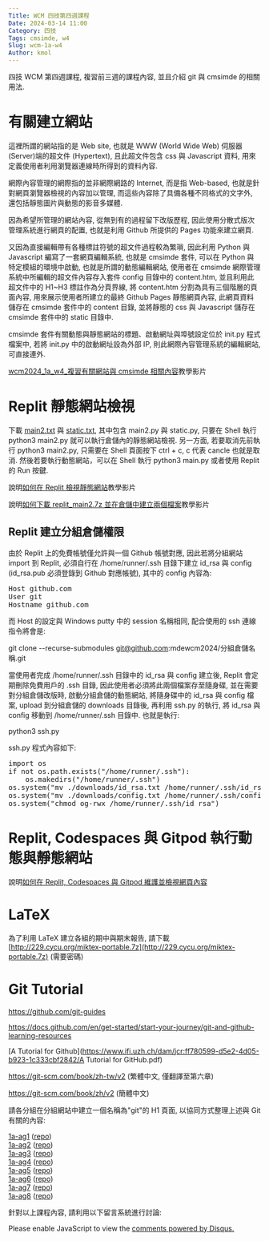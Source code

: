```yaml
---
Title: WCM 四技第四週課程
Date: 2024-03-14 11:00
Category: 四技
Tags: cmsimde, w4
Slug: wcm-1a-w4
Author: kmol
---
```


四技 WCM 第四週課程, 複習前三週的課程內容, 並且介紹 git 與 cmsimde 的相關用法.

<!-- PELICAN_END_SUMMARY -->

# 有關建立網站
這裡所謂的網站指的是 Web site, 也就是 WWW (World Wide Web) 伺服器 (Server)端的超文件 (Hypertext), 且此超文件包含 css 與 Javascript 資料, 用來定義使用者利用瀏覽器連線時所得到的資料內容.

網際內容管理的網際指的並非網際網路的 Internet, 而是指 Web-based, 也就是針對網頁瀏覽器檢視的內容加以管理, 而這些內容除了具備各種不同格式的文字外, 還包括靜態圖片與動態的影音多媒體.

因為希望所管理的網站內容, 從無到有的過程留下改版歷程, 因此使用分散式版次管理系統進行網頁的配置, 也就是利用 Github 所提供的 Pages 功能來建立網頁.

又因為直接編輯帶有各種標註符號的超文件過程較為繁瑣, 因此利用 Python 與 Javascript 編寫了一套網頁編輯系統, 也就是 cmsimde 套件, 可以在 Python 與特定模組的環境中啟動, 也就是所謂的動態編輯網站, 使用者在 cmsimde 網際管理系統中所編輯的超文件內容存入套件 config 目錄中的 content.htm, 並且利用此超文件中的 H1~H3 標註作為分頁界線, 將 content.htm 分割為具有三個階層的頁面內容, 用來展示使用者所建立的最終 Github Pages 靜態網頁內容, 此網頁資料儲存在 cmsimde 套件中的 content 目錄, 並將靜態的 css 與 Javascript 儲存在 cmsimde 套件中的 static 目錄中.

cmsimde 套件有關動態與靜態網站的標題、啟動網址與埠號設定位於 init.py 程式檔案中, 若將 init.py 中的啟動網址設為外部 IP, 則此網際內容管理系統的編輯網站, 可直接連外.

[wcm2024_1a_w4_複習有關網站與 cmsimde 相關內容]教學影片

[wcm2024_1a_w4_複習有關網站與 cmsimde 相關內容]: https://nfuedu-my.sharepoint.com/:v:/g/personal/yen_nfu_edu_tw/EX1Dck3V_qlFjUk9FFZQyAwBlWqZGwSJ1BQBc0FLt9J21g?nav=eyJyZWZlcnJhbEluZm8iOnsicmVmZXJyYWxBcHAiOiJPbmVEcml2ZUZvckJ1c2luZXNzIiwicmVmZXJyYWxBcHBQbGF0Zm9ybSI6IldlYiIsInJlZmVycmFsTW9kZSI6InZpZXciLCJyZWZlcnJhbFZpZXciOiJNeUZpbGVzTGlua0NvcHkifX0&e=QCTY0r

# Replit 靜態網站檢視
下載 [main2.txt](https://mde.tw/wcm2024/downloads/main2.txt) 與 [static.txt](https://mde.tw/wcm2024/downloads/static.txt), 其中包含 main2.py 與 static.py, 只要在 Shell 執行 python3 main2.py 就可以執行倉儲內的靜態網站檢視. 另一方面, 若要取消先前執行 python3 main2.py, 只需要在 Shell 頁面按下 ctrl + c, c 代表 cancle 也就是取消. 然後若要執行動態網站，可以在 Shell 執行 python3 main.py 或者使用 Replit 的 Run 按鍵. 

說明[如何在 Replit 檢視靜態網站]教學影片

說明[如何下載 replit_main2.7z 並在倉儲中建立兩個檔案]教學影片

[如何在 Replit 檢視靜態網站]: https://nfuedu-my.sharepoint.com/:v:/g/personal/yen_nfu_edu_tw/ERnjR87AyRpCnxB2Md2BWKAB7UyHg1FbBl0lDn8MFS19Cg?nav=eyJyZWZlcnJhbEluZm8iOnsicmVmZXJyYWxBcHAiOiJPbmVEcml2ZUZvckJ1c2luZXNzIiwicmVmZXJyYWxBcHBQbGF0Zm9ybSI6IldlYiIsInJlZmVycmFsTW9kZSI6InZpZXciLCJyZWZlcnJhbFZpZXciOiJNeUZpbGVzTGlua0NvcHkifX0&e=z4WWL6

[如何下載 replit_main2.7z 並在倉儲中建立兩個檔案]: https://nfuedu-my.sharepoint.com/:v:/g/personal/yen_nfu_edu_tw/EbuB_eNbGMlErR95cQtPz9gBnFGL_lJtBtS1EXJ_OMUcuA?nav=eyJyZWZlcnJhbEluZm8iOnsicmVmZXJyYWxBcHAiOiJPbmVEcml2ZUZvckJ1c2luZXNzIiwicmVmZXJyYWxBcHBQbGF0Zm9ybSI6IldlYiIsInJlZmVycmFsTW9kZSI6InZpZXciLCJyZWZlcnJhbFZpZXciOiJNeUZpbGVzTGlua0NvcHkifX0&e=7SfxEM

## Replit 建立分組倉儲權限
由於 Replit 上的免費帳號僅允許與一個 Github 帳號對應, 因此若將分組網站 import 到 Replit, 必須自行在 /home/runner/.ssh 目錄下建立 id_rsa 與 config (id_rsa.pub 必須登錄到 Github 對應帳號), 其中的 config 內容為:

<pre class="brush: jscript">
Host github.com
User git
Hostname github.com
</pre>

而 Host 的設定與 Windows putty 中的 session 名稱相同, 配合使用的 ssh 連線指令將會是:

git clone --recurse-submodules git@github.com:mdewcm2024/分組倉儲名稱.git

當使用者完成 /home/runner/.ssh 目錄中的 id_rsa 與 config 建立後, Replit 會定期刪除免費用戶的 .ssh 目錄, 因此使用者必須將此兩個檔案存至隨身碟, 並在需要對分組倉儲改版時, 啟動分組倉儲的動態網站, 將隨身碟中的 id_rsa 與 config 檔案, upload 到分組倉儲的 downloads 目錄後, 再利用 ssh.py 的執行, 將 id_rsa 與 config 移動到 /home/runner/.ssh 目錄中. 也就是執行:

python3 ssh.py

ssh.py 程式內容如下:

<pre class="brush:python">
import os
if not os.path.exists("/home/runner/.ssh"): 
    os.makedirs("/home/runner/.ssh") 
os.system("mv ./downloads/id_rsa.txt /home/runner/.ssh/id_rsa")
os.system("mv ./downloads/config.txt /home/runner/.ssh/config")
os.system("chmod og-rwx /home/runner/.ssh/id_rsa")
</pre>

# Replit, Codespaces 與 Gitpod 執行動態與靜態網站
說明[如何在 Replit, Codespaces 與 Gitpod 維護並檢視網頁內容]

[如何在 Replit, Codespaces 與 Gitpod 維護並檢視網頁內容]: https://nfuedu-my.sharepoint.com/:v:/g/personal/yen_nfu_edu_tw/Eah8hKe_Ca1JipYuBBkGX7sBnXvN0nHDHOhi0VpTzR9HCQ?nav=eyJyZWZlcnJhbEluZm8iOnsicmVmZXJyYWxBcHAiOiJPbmVEcml2ZUZvckJ1c2luZXNzIiwicmVmZXJyYWxBcHBQbGF0Zm9ybSI6IldlYiIsInJlZmVycmFsTW9kZSI6InZpZXciLCJyZWZlcnJhbFZpZXciOiJNeUZpbGVzTGlua0NvcHkifX0&e=YfCZse

# LaTeX
為了利用 LaTeX 建立各組的期中與期末報告, 請下載 [http://229.cycu.org/miktex-portable.7z](http://229.cycu.org/miktex-portable.7z) (需要密碼)

# Git Tutorial
<https://github.com/git-guides>

<https://docs.github.com/en/get-started/start-your-journey/git-and-github-learning-resources>

[A Tutorial for Github](https://www.ifi.uzh.ch/dam/jcr:ff780599-d5e2-4d05-b923-1c333cbf2842/A Tutorial for GitHub.pdf)

<https://git-scm.com/book/zh-tw/v2> (繁體中文, 僅翻譯至第六章)

<https://git-scm.com/book/zh/v2> (簡體中文)

請各分組在分組網站中建立一個名稱為"git"的 H1 頁面, 以協同方式整理上述與 Git 有關的內容:

<a href="https://mdewcm2024.github.io/1a-ag1">1a-ag1</a>&nbsp;(<a href="https://github.com/mdewcm2024/1a-ag1">repo</a>)<br><a href="https://mdewcm2024.github.io/1a-ag2">1a-ag2</a>&nbsp;(<a href="https://github.com/mdewcm2024/1a-ag2">repo</a>)<br><a href="https://mdewcm2024.github.io/1a-ag3">1a-ag3</a>&nbsp;(<a href="https://github.com/mdewcm2024/1a-ag3">repo</a>)<br><a href="https://mdewcm2024.github.io/1a-ag4">1a-ag4</a>&nbsp;(<a href="https://github.com/mdewcm2024/1a-ag4">repo</a>)<br><a href="https://mdewcm2024.github.io/1a-ag5">1a-ag5</a>&nbsp;(<a href="https://github.com/mdewcm2024/1a-ag5">repo</a>)<br><a href="https://mdewcm2024.github.io/1a-ag6">1a-ag6</a>&nbsp;(<a href="https://github.com/mdewcm2024/1a-ag6">repo</a>)<br><a href="https://mdewcm2024.github.io/1a-ag7">1a-ag7</a>&nbsp;(<a href="https://github.com/mdewcm2024/1a-ag7">repo</a>)<br><a href="https://mdewcm2024.github.io/1a-ag8">1a-ag8</a>&nbsp;(<a href="https://github.com/mdewcm2024/1a-ag8">repo</a>)

針對以上課程內容, 請利用以下留言系統進行討論:

<div id="disqus_thread"></div>
<script>
/**
    *  RECOMMENDED CONFIGURATION VARIABLES: EDIT AND UNCOMMENT THE SECTION BELOW TO INSERT DYNAMIC VALUES FROM YOUR PLATFORM OR CMS.
    *  LEARN WHY DEFINING THESE VARIABLES IS IMPORTANT: https://disqus.com/admin/universalcode/#configuration-variables    */
    /*
    var disqus_config = function () {
    this.page.url = PAGE_URL;  // Replace PAGE_URL with your page's canonical URL variable
    this.page.identifier = PAGE_IDENTIFIER; // Replace PAGE_IDENTIFIER with your page's unique identifier variable
    };
    */
    (function() { // DON'T EDIT BELOW THIS LINE
    var d = document, s = d.createElement('script');
    s.src = 'https://https-mde-tw-eng.disqus.com/embed.js';
    s.setAttribute('data-timestamp', +new Date());
    (d.head || d.body).appendChild(s);
    })();
</script>
<noscript>Please enable JavaScript to view the <a href="https://disqus.com/?ref_noscript">comments powered by Disqus.</a></noscript>